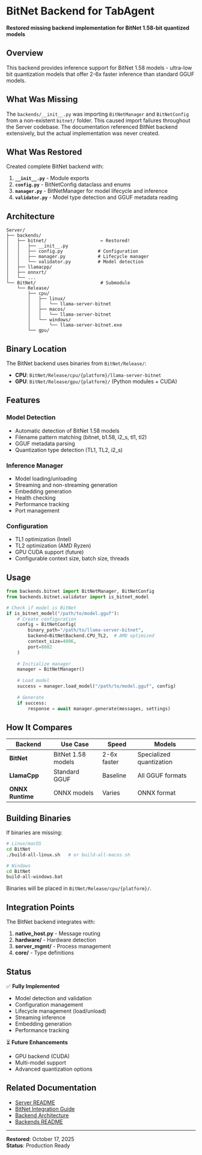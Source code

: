 # BitNet Backend for TabAgent

**Restored missing backend implementation for BitNet 1.58-bit quantized models**

## Overview

This backend provides inference support for BitNet 1.58 models - ultra-low bit quantization models that offer 2-6x faster inference than standard GGUF models.

## What Was Missing

The `backends/__init__.py` was importing `BitNetManager` and `BitNetConfig` from a non-existent `bitnet/` folder. This caused import failures throughout the Server codebase. The documentation referenced BitNet backend extensively, but the actual implementation was never created.

## What Was Restored

Created complete BitNet backend with:

1. **`__init__.py`** - Module exports
2. **`config.py`** - BitNetConfig dataclass and enums
3. **`manager.py`** - BitNetManager for model lifecycle and inference
4. **`validator.py`** - Model type detection and GGUF metadata reading

## Architecture

```
Server/
├── backends/
│   ├── bitnet/                    ← Restored!
│   │   ├── __init__.py
│   │   ├── config.py             # Configuration
│   │   ├── manager.py            # Lifecycle manager
│   │   └── validator.py          # Model detection
│   ├── llamacpp/
│   ├── onnxrt/
│   └── ...
└── BitNet/                        # Submodule
    └── Release/
        ├── cpu/
        │   ├── linux/
        │   │   └── llama-server-bitnet
        │   ├── macos/
        │   │   └── llama-server-bitnet
        │   └── windows/
        │       └── llama-server-bitnet.exe
        └── gpu/
```

## Binary Location

The BitNet backend uses binaries from `BitNet/Release/`:

- **CPU**: `BitNet/Release/cpu/{platform}/llama-server-bitnet`
- **GPU**: `BitNet/Release/gpu/{platform}/` (Python modules + CUDA)

## Features

### Model Detection
- Automatic detection of BitNet 1.58 models
- Filename pattern matching (bitnet, b1.58, i2_s, tl1, tl2)
- GGUF metadata parsing
- Quantization type detection (TL1, TL2, i2_s)

### Inference Manager
- Model loading/unloading
- Streaming and non-streaming generation
- Embedding generation
- Health checking
- Performance tracking
- Port management

### Configuration
- TL1 optimization (Intel)
- TL2 optimization (AMD Ryzen)
- GPU CUDA support (future)
- Configurable context size, batch size, threads

## Usage

```python
from backends.bitnet import BitNetManager, BitNetConfig
from backends.bitnet.validator import is_bitnet_model

# Check if model is BitNet
if is_bitnet_model("/path/to/model.gguf"):
    # Create configuration
    config = BitNetConfig(
        binary_path="/path/to/llama-server-bitnet",
        backend=BitNetBackend.CPU_TL2,  # AMD optimized
        context_size=4096,
        port=8082
    )
    
    # Initialize manager
    manager = BitNetManager()
    
    # Load model
    success = manager.load_model("/path/to/model.gguf", config)
    
    # Generate
    if success:
        response = await manager.generate(messages, settings)
```

## How It Compares

| Backend | Use Case | Speed | Models |
|---------|----------|-------|--------|
| **BitNet** | BitNet 1.58 models | 2-6x faster | Specialized quantization |
| **LlamaCpp** | Standard GGUF | Baseline | All GGUF formats |
| **ONNX Runtime** | ONNX models | Varies | ONNX format |

## Building Binaries

If binaries are missing:

```bash
# Linux/macOS
cd BitNet
./build-all-linux.sh   # or build-all-macos.sh

# Windows
cd BitNet
build-all-windows.bat
```

Binaries will be placed in `BitNet/Release/cpu/{platform}/`.

## Integration Points

The BitNet backend integrates with:

1. **native_host.py** - Message routing
2. **hardware/** - Hardware detection
3. **server_mgmt/** - Process management
4. **core/** - Type definitions

## Status

✅ **Fully Implemented**
- Model detection and validation
- Configuration management
- Lifecycle management (load/unload)
- Streaming inference
- Embedding generation
- Performance tracking

⏳ **Future Enhancements**
- GPU backend (CUDA)
- Multi-model support
- Advanced quantization options

## Related Documentation

- [Server README](../../README.md)
- [BitNet Integration Guide](../../docs/README_BITNET.md)
- [Backend Architecture](../../docs/ARCHITECTURE.md)
- [Backends README](../README.md)

---

**Restored**: October 17, 2025  
**Status**: Production Ready

